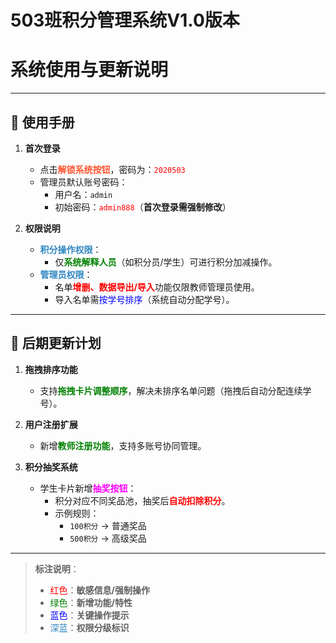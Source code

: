 # 503班积分管理系统V1.0版本
# 系统使用与更新说明

---

## 📖 使用手册

1. **首次登录**  
   - 点击<span style="color: #FF5733">**解锁系统按钮**</span>，密码为：<span style="color:red">`2020503`</span>  
   - 管理员默认账号密码：  
     - 用户名：`admin`  
     - 初始密码：<span style="color:red">`admin888`</span>（**首次登录需强制修改**）

2. **权限说明**  
   - <span style="color: #2E86C1">**积分操作权限**</span>：  
     - 仅<span style="color:green">**系统解释人员**</span>（如积分员/学生）可进行积分加减操作。  
   - <span style="color: #2E86C1">**管理员权限**</span>：  
     - 名单<span style="color:red">**增删、数据导出/导入**</span>功能仅限教师管理员使用。  
     - 导入名单需<span style="color:blue">按学号排序</span>（系统自动分配学号）。

---

## 🔄 后期更新计划

1. **拖拽排序功能**  
   - 支持<span style="color:green">**拖拽卡片调整顺序**</span>，解决未排序名单问题（拖拽后自动分配连续学号）。

2. **用户注册扩展**  
   - 新增<span style="color:green">**教师注册功能**</span>，支持多账号协同管理。

3. **积分抽奖系统**  
   - 学生卡片新增<span style="color: #FF00FF">**抽奖按钮**</span>：  
     - 积分对应不同奖品池，抽奖后<span style="color:red">**自动扣除积分**</span>。  
     - 示例规则：  
       - `100积分` → 普通奖品  
       - `500积分` → 高级奖品  

---

> **标注说明**：  
> - <span style="color:red">红色</span>：**敏感信息/强制操作**  
> - <span style="color:green">绿色</span>：**新增功能/特性**  
> - <span style="color:blue">蓝色</span>：**关键操作提示**  
> - <span style="color: #2E86C1">深蓝</span>：**权限分级标识**
